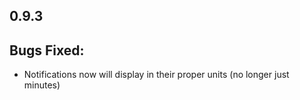 0.9.3
-----

## Bugs Fixed:
- Notifications now will display in their proper units (no longer just minutes)

